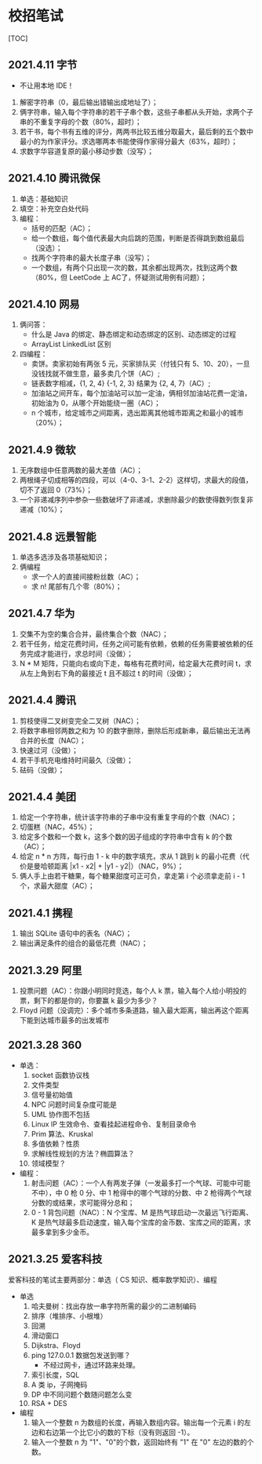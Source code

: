 # 校招笔试

[TOC]

## 2021.4.11 字节

- 不让用本地 IDE！

1. 解密字符串（0，最后输出错输出成地址了）；
2. 俩字符串，输入每个字符串的若干子串个数，这些子串都从头开始，求两个子串的不重复字母的个数（80%，超时）；
3. 若干书，每个书有五维的评分，两两书比较五维分取最大，最后剩的五个数中最小的为作家评分。求选哪两本书能使得作家得分最大（63%，超时）；
4. 求数字华容道复原的最小移动步数（没写）；

## 2021.4.10 腾讯微保

1. 单选：基础知识
2. 填空：补充空白处代码
3. 编程：
   - 括号的匹配（AC）；
   - 给一个数组，每个值代表最大向后跳的范围，判断是否得跳到数组最后（没选）；
   - 找两个字符串的最大长度子串（没写）；
   - 一个数组，有两个只出现一次的数，其余都出现两次，找到这两个数（80%，但 LeetCode 上 AC了，怀疑测试用例有问题）；

## 2021.4.10 网易

1. 俩问答：
   - 什么是 Java 的绑定、静态绑定和动态绑定的区别、动态绑定的过程
   - ArrayList LinkedList 区别
2. 四编程：
   - 卖饼。卖家初始有两张 5 元，买家排队买（付钱只有 5、10、20），一旦没钱找就不做生意，最多卖几个饼（AC）;
   - 链表数字相减，{1, 2, 4} {-1, 2, 3} 结果为 {2, 4, 7}（AC）;
   - 加油站之间开车，每个加油站可以加一定油，俩相邻加油站花费一定油，初始油为 0，从哪个开始能绕一圈（AC）；
   - n 个城市，给定城市之间距离，选出距离其他城市距离之和最小的城市（20%）；

## 2021.4.9 微软

1. 无序数组中任意两数的最大差值（AC）；
2. 两根绳子切成相等的四段，可以（4-0、3-1、2-2）这样切，求最大的段值，切不了返回 0（73%）；
3. 一个非递减序列中参杂一些数破坏了非递减，求删除最少的数使得数列恢复非递减（10%）；

## 2021.4.8 远景智能

1. 单选多选涉及各项基础知识；
2. 俩编程
   - 求一个人的直接间接粉丝数（AC）；
   - 求 n! 尾部有几个零（80%）；

## 2021.4.7 华为

1. 交集不为空的集合合并，最终集合个数（NAC）；
2. 若干任务，给定花费时间，任务之间可能有依赖，依赖的任务需要被依赖的任务完成才能进行，求总时间（没做）；
3. N * M 矩阵，只能向右或向下走，每格有花费时间，给定最大花费时间 t，求从左上角到右下角的最接近 t 且不超过 t 的时间（没做）；

## 2021.4.4 腾讯

1. 剪枝使得二叉树变完全二叉树（NAC）；
2. 将数字串相邻两数之和为 10 的数字删除，删除后形成新串，最后输出无法再合并的长度（NAC）；
3. 快速过河（没做）；
4. 若干手机充电维持时间最久（没做）；
5. 砝码（没做）；

## 2021.4.4 美团

1. 给定一个字符串，统计该字符串的子串中没有重复字母的个数（NAC）；
2. 切蛋糕（NAC，45%）；
3. 给定多个数和一个数 k，这多个数的因子组成的字符串中含有 k 的个数（AC）；
4. 给定 n * n 方阵，每行由 1 - k 中的数字填充，求从 1 跳到 k 的最小花费（代价是曼哈顿距离 |x1 - x2| + |y1 - y2|）（NAC，9%）；
5. 俩人手上由若干糖果，每个糖果甜度可正可负，拿走第 i 个必须拿走前 i - 1 个，求最大甜度（AC）；

## 2021.4.1 携程

1. 输出 SQLite 语句中的表名（NAC）；
2. 输出满足条件的组合的最低花费（NAC）；

## 2021.3.29 阿里

1. 投票问题（AC）：你跟小明同时竞选，每个人 k 票，输入每个人给小明投的票，剩下的都是你的，你要赢 k 最少为多少？
2. Floyd 问题（没调完）：多个城市多条道路，输入最大距离，输出再这个距离下能到达城市最多的出发城市

## 2021.3.28 360

- 单选：
  1. socket 函数协议栈
  2. 文件类型
  3. 信号量初始值
  4. NPC 问题时间复杂度可能是
  5. UML 协作图不包括
  6. Linux IP 生效命令、查看挂起进程命令、复制目录命令
  7. Prim 算法、Kruskal
  8. 多值依赖？性质
  9. 求解线性规划的方法？椭圆算法？
  10. 领域模型？
- 编程：
  1. 射击问题（AC）：一个人有两发子弹（一发最多打一个气球、可能中可能不中），中 0 枪 0 分、中 1 枪得中的哪个气球的分数、中 2 枪得两个气球分数的或结果，求可能得分总和；
  2. 0 - 1 背包问题（NAC）：N 个宝库、M 是热气球启动一次最远飞行距离、K 是热气球最多启动速度，输入每个宝库的金币数、宝库之间的距离，求最多拿到多少金币。

## 2021.3.25 爱客科技

爱客科技的笔试主要两部分：单选（ CS 知识、概率数学知识）、编程

- 单选
  1. 哈夫曼树：找出存放一串字符所需的最少的二进制编码
  2. 排序（堆排序、小根堆）
  3. 回溯
  4. 滑动窗口
  5. Dijkstra、Floyd
  6. ping 127.0.0.1 数据包发送到哪？
     - 不经过网卡，通过环路来处理。
  7. 索引长度，SQL
  8. A 类 ip，子网掩码
  9. DP 中不同问题个数随问题怎么变
  10. RSA + DES
- 编程
  1. 输入一个整数 n 为数组的长度，再输入数组内容。输出每一个元素 i 的左边和右边第一个比它小的数的下标（没有则返回 -1）。
  2. 输入一个整数 n 为 "1"、"0"的个数，返回始终有 "1" 在 "0" 左边的数的个数。


